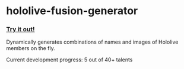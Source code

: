 # hololive-fusion-generator

### [Try it out!]()

Dynamically generates combinations of names and images of Hololive members on the fly.

Current development progress: 5 out of 40+ talents
